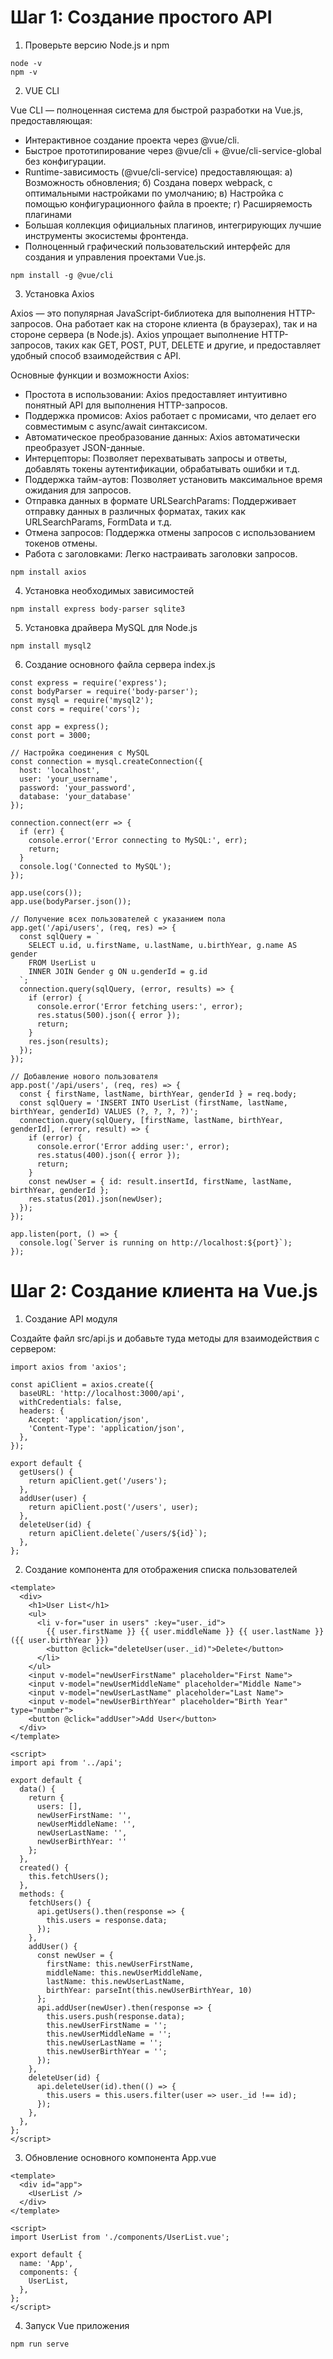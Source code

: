 # Шаг 1: Создание простого API

1) Проверьте версию Node.js и npm
   
```
node -v
npm -v
```

2) VUE CLI

Vue CLI — полноценная система для быстрой разработки на Vue.js, предоставляющая:
- Интерактивное создание проекта через @vue/cli.
- Быстрое прототипирование через @vue/cli + @vue/cli-service-global без конфигурации.
- Runtime-зависимость (@vue/cli-service) предоставляющая:
  а) Возможность обновления;
  б) Создана поверх webpack, с оптимальными настройками по умолчанию;
  в) Настройка с помощью конфигурационного файла в проекте;
  г) Расширяемость плагинами
- Большая коллекция официальных плагинов, интегрирующих лучшие инструменты экосистемы фронтенда.
- Полноценный графический пользовательский интерфейс для создания и управления проектами Vue.js.
  
```
npm install -g @vue/cli
```

3) Установка Axios

Axios — это популярная JavaScript-библиотека для выполнения HTTP-запросов. Она работает как на стороне клиента (в браузерах), так и на стороне сервера (в Node.js). Axios упрощает выполнение HTTP-запросов, таких как GET, POST, PUT, DELETE и другие, и предоставляет удобный способ взаимодействия с API.

Основные функции и возможности Axios:
- Простота в использовании: Axios предоставляет интуитивно понятный API для выполнения HTTP-запросов.
- Поддержка промисов: Axios работает с промисами, что делает его совместимым с async/await синтаксисом.
- Автоматическое преобразование данных: Axios автоматически преобразует JSON-данные.
- Интерцепторы: Позволяет перехватывать запросы и ответы, добавлять токены аутентификации, обрабатывать ошибки и т.д.
- Поддержка тайм-аутов: Позволяет установить максимальное время ожидания для запросов.
- Отправка данных в формате URLSearchParams: Поддерживает отправку данных в различных форматах, таких как URLSearchParams, FormData и т.д.
- Отмена запросов: Поддержка отмены запросов с использованием токенов отмены.
- Работа с заголовками: Легко настраивать заголовки запросов.
   
```
npm install axios
```

4) Установка необходимых зависимостей

```
npm install express body-parser sqlite3
```

5) Установка драйвера MySQL для Node.js

```
npm install mysql2
```

6) Создание основного файла сервера index.js

```
const express = require('express');
const bodyParser = require('body-parser');
const mysql = require('mysql2');
const cors = require('cors');

const app = express();
const port = 3000;

// Настройка соединения с MySQL
const connection = mysql.createConnection({
  host: 'localhost',
  user: 'your_username',
  password: 'your_password',
  database: 'your_database'
});

connection.connect(err => {
  if (err) {
    console.error('Error connecting to MySQL:', err);
    return;
  }
  console.log('Connected to MySQL');
});

app.use(cors());
app.use(bodyParser.json());

// Получение всех пользователей с указанием пола
app.get('/api/users', (req, res) => {
  const sqlQuery = `
    SELECT u.id, u.firstName, u.lastName, u.birthYear, g.name AS gender
    FROM UserList u
    INNER JOIN Gender g ON u.genderId = g.id
  `;
  connection.query(sqlQuery, (error, results) => {
    if (error) {
      console.error('Error fetching users:', error);
      res.status(500).json({ error });
      return;
    }
    res.json(results);
  });
});

// Добавление нового пользователя
app.post('/api/users', (req, res) => {
  const { firstName, lastName, birthYear, genderId } = req.body;
  const sqlQuery = 'INSERT INTO UserList (firstName, lastName, birthYear, genderId) VALUES (?, ?, ?, ?)';
  connection.query(sqlQuery, [firstName, lastName, birthYear, genderId], (error, result) => {
    if (error) {
      console.error('Error adding user:', error);
      res.status(400).json({ error });
      return;
    }
    const newUser = { id: result.insertId, firstName, lastName, birthYear, genderId };
    res.status(201).json(newUser);
  });
});

app.listen(port, () => {
  console.log(`Server is running on http://localhost:${port}`);
});
```


# Шаг 2: Создание клиента на Vue.js

1) Создание API модуля

Создайте файл src/api.js и добавьте туда методы для взаимодействия с сервером:

```
import axios from 'axios';

const apiClient = axios.create({
  baseURL: 'http://localhost:3000/api',
  withCredentials: false,
  headers: {
    Accept: 'application/json',
    'Content-Type': 'application/json',
  },
});

export default {
  getUsers() {
    return apiClient.get('/users');
  },
  addUser(user) {
    return apiClient.post('/users', user);
  },
  deleteUser(id) {
    return apiClient.delete(`/users/${id}`);
  },
};
```

2) Создание компонента для отображения списка пользователей

```
<template>
  <div>
    <h1>User List</h1>
    <ul>
      <li v-for="user in users" :key="user._id">
        {{ user.firstName }} {{ user.middleName }} {{ user.lastName }} ({{ user.birthYear }})
        <button @click="deleteUser(user._id)">Delete</button>
      </li>
    </ul>
    <input v-model="newUserFirstName" placeholder="First Name">
    <input v-model="newUserMiddleName" placeholder="Middle Name">
    <input v-model="newUserLastName" placeholder="Last Name">
    <input v-model="newUserBirthYear" placeholder="Birth Year" type="number">
    <button @click="addUser">Add User</button>
  </div>
</template>

<script>
import api from '../api';

export default {
  data() {
    return {
      users: [],
      newUserFirstName: '',
      newUserMiddleName: '',
      newUserLastName: '',
      newUserBirthYear: ''
    };
  },
  created() {
    this.fetchUsers();
  },
  methods: {
    fetchUsers() {
      api.getUsers().then(response => {
        this.users = response.data;
      });
    },
    addUser() {
      const newUser = {
        firstName: this.newUserFirstName,
        middleName: this.newUserMiddleName,
        lastName: this.newUserLastName,
        birthYear: parseInt(this.newUserBirthYear, 10)
      };
      api.addUser(newUser).then(response => {
        this.users.push(response.data);
        this.newUserFirstName = '';
        this.newUserMiddleName = '';
        this.newUserLastName = '';
        this.newUserBirthYear = '';
      });
    },
    deleteUser(id) {
      api.deleteUser(id).then(() => {
        this.users = this.users.filter(user => user._id !== id);
      });
    },
  },
};
</script>
```

3) Обновление основного компонента App.vue

```
<template>
  <div id="app">
    <UserList />
  </div>
</template>

<script>
import UserList from './components/UserList.vue';

export default {
  name: 'App',
  components: {
    UserList,
  },
};
</script>
```

4) Запуск Vue приложения

```
npm run serve
```
